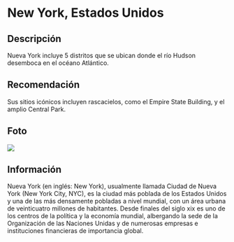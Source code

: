 # New York, Estados Unidos

## Descripción
Nueva York incluye 5 distritos que se ubican donde el río Hudson desemboca en el océano Atlántico.

## Recomendación
Sus sitios icónicos incluyen rascacielos, como el Empire State Building, y el amplio Central Park.

## Foto
![](https://www.travel-guide.es/media/new-york.jpeg)

## Información
Nueva York​ (en inglés: New York), usualmente llamada Ciudad de Nueva York (New York City, NYC), es la ciudad más poblada de los Estados Unidos y una de las más densamente pobladas a nivel mundial, con un área urbana de veinticuatro millones de habitantes.​ Desde finales del siglo xix es uno de los centros de la política y la economía mundial, albergando la sede de la Organización de las Naciones Unidas y de numerosas empresas e instituciones financieras de importancia global. 